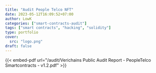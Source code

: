 ```yaml
---
title: "Audit People Telco NFT"
date: 2023-05-12T16:09:52+07:00
author: LowK
categories: ["smart-contracts-audit"]
tags: ["smart contracts", "hacking", "solidity"]
type: portfolio
cover:
  src: "logo.png"
draft: false
---
```


{{< embed-pdf url="/audit/Verichains Public Audit Report - PeopleTelco Smartcontracts - v1.2.pdf" >}}

